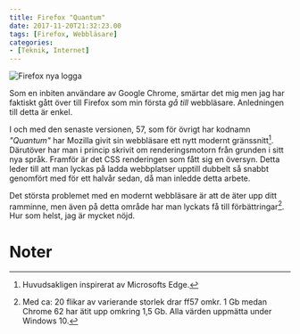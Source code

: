 ```yaml
---
title: Firefox "Quantum"
date: 2017-11-20T21:32:23.00
tags: [Firefox, Webbläsare]
categories:
- [Teknik, Internet]
---
```


![Firefox nya logga](https://www.dropbox.com/s/g8qyj3bdov8g06a/1711-03-01.jpg?dl=1)

Som en inbiten användare av Google Chrome, smärtar det mig men jag har faktiskt gått över till Firefox som min första _gå till_ webbläsare. Anledningen till detta är enkel.

I och med den senaste versionen, 57, som för övrigt har kodnamn _"Quantum"_ har Mozilla givit sin webbläsare ett nytt modernt gränssnitt[^1]. Därutöver har man i princip skrivit om renderingsmotorn från grunden i sitt nya språk. Framför är det CSS renderingen som fått sig en översyn. Detta leder till att man lyckas på ladda webbplatser upptill dubbelt så snabbt genomfört med för ett halvår sedan, då man inledde detta arbete.

Det största problemet med en modernt webbläsare är att de äter upp ditt ramminne, men även på detta område har man lyckats få till förbättringar[^2]. Hur som helst, jag är mycket nöjd.

# Noter

[^1]: Huvudsakligen inspirerat av Microsofts Edge.
[^2]: Med ca: 20 flikar av varierande storlek drar ff57 omkr. 1 Gb medan Chrome 62 har ätit upp omkring 1,5 Gb. Alla värden uppmätta under Windows 10.
